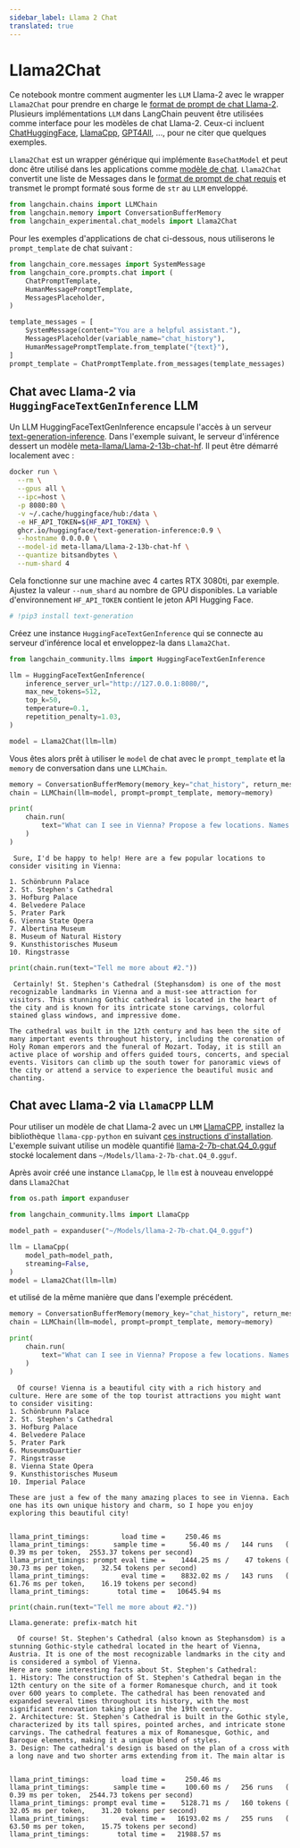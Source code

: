 ```yaml
---
sidebar_label: Llama 2 Chat
translated: true
---
```


# Llama2Chat

Ce notebook montre comment augmenter les `LLM` Llama-2 avec le wrapper `Llama2Chat` pour prendre en charge le [format de prompt de chat Llama-2](https://huggingface.co/blog/llama2#how-to-prompt-llama-2). Plusieurs implémentations `LLM` dans LangChain peuvent être utilisées comme interface pour les modèles de chat Llama-2. Ceux-ci incluent [ChatHuggingFace](/docs/integrations/chat/huggingface), [LlamaCpp](/docs/use_cases/question_answering/local_retrieval_qa), [GPT4All](/docs/integrations/llms/gpt4all), ..., pour ne citer que quelques exemples.

`Llama2Chat` est un wrapper générique qui implémente `BaseChatModel` et peut donc être utilisé dans les applications comme [modèle de chat](/docs/modules/model_io/chat/). `Llama2Chat` convertit une liste de Messages dans le [format de prompt de chat requis](https://huggingface.co/blog/llama2#how-to-prompt-llama-2) et transmet le prompt formaté sous forme de `str` au `LLM` enveloppé.

```python
from langchain.chains import LLMChain
from langchain.memory import ConversationBufferMemory
from langchain_experimental.chat_models import Llama2Chat
```

Pour les exemples d'applications de chat ci-dessous, nous utiliserons le `prompt_template` de chat suivant :

```python
from langchain_core.messages import SystemMessage
from langchain_core.prompts.chat import (
    ChatPromptTemplate,
    HumanMessagePromptTemplate,
    MessagesPlaceholder,
)

template_messages = [
    SystemMessage(content="You are a helpful assistant."),
    MessagesPlaceholder(variable_name="chat_history"),
    HumanMessagePromptTemplate.from_template("{text}"),
]
prompt_template = ChatPromptTemplate.from_messages(template_messages)
```

## Chat avec Llama-2 via `HuggingFaceTextGenInference` LLM

Un LLM HuggingFaceTextGenInference encapsule l'accès à un serveur [text-generation-inference](https://github.com/huggingface/text-generation-inference). Dans l'exemple suivant, le serveur d'inférence dessert un modèle [meta-llama/Llama-2-13b-chat-hf](https://huggingface.co/meta-llama/Llama-2-13b-chat-hf). Il peut être démarré localement avec :

```bash
docker run \
  --rm \
  --gpus all \
  --ipc=host \
  -p 8080:80 \
  -v ~/.cache/huggingface/hub:/data \
  -e HF_API_TOKEN=${HF_API_TOKEN} \
  ghcr.io/huggingface/text-generation-inference:0.9 \
  --hostname 0.0.0.0 \
  --model-id meta-llama/Llama-2-13b-chat-hf \
  --quantize bitsandbytes \
  --num-shard 4
```

Cela fonctionne sur une machine avec 4 cartes RTX 3080ti, par exemple. Ajustez la valeur `--num_shard` au nombre de GPU disponibles. La variable d'environnement `HF_API_TOKEN` contient le jeton API Hugging Face.

```python
# !pip3 install text-generation
```

Créez une instance `HuggingFaceTextGenInference` qui se connecte au serveur d'inférence local et enveloppez-la dans `Llama2Chat`.

```python
from langchain_community.llms import HuggingFaceTextGenInference

llm = HuggingFaceTextGenInference(
    inference_server_url="http://127.0.0.1:8080/",
    max_new_tokens=512,
    top_k=50,
    temperature=0.1,
    repetition_penalty=1.03,
)

model = Llama2Chat(llm=llm)
```

Vous êtes alors prêt à utiliser le `model` de chat avec le `prompt_template` et la `memory` de conversation dans une `LLMChain`.

```python
memory = ConversationBufferMemory(memory_key="chat_history", return_messages=True)
chain = LLMChain(llm=model, prompt=prompt_template, memory=memory)
```

```python
print(
    chain.run(
        text="What can I see in Vienna? Propose a few locations. Names only, no details."
    )
)
```

```output
 Sure, I'd be happy to help! Here are a few popular locations to consider visiting in Vienna:

1. Schönbrunn Palace
2. St. Stephen's Cathedral
3. Hofburg Palace
4. Belvedere Palace
5. Prater Park
6. Vienna State Opera
7. Albertina Museum
8. Museum of Natural History
9. Kunsthistorisches Museum
10. Ringstrasse
```

```python
print(chain.run(text="Tell me more about #2."))
```

```output
 Certainly! St. Stephen's Cathedral (Stephansdom) is one of the most recognizable landmarks in Vienna and a must-see attraction for visitors. This stunning Gothic cathedral is located in the heart of the city and is known for its intricate stone carvings, colorful stained glass windows, and impressive dome.

The cathedral was built in the 12th century and has been the site of many important events throughout history, including the coronation of Holy Roman emperors and the funeral of Mozart. Today, it is still an active place of worship and offers guided tours, concerts, and special events. Visitors can climb up the south tower for panoramic views of the city or attend a service to experience the beautiful music and chanting.
```

## Chat avec Llama-2 via `LlamaCPP` LLM

Pour utiliser un modèle de chat Llama-2 avec un `LMM` [LlamaCPP](/docs/integrations/llms/llamacpp), installez la bibliothèque `llama-cpp-python` en suivant [ces instructions d'installation](/docs/integrations/llms/llamacpp#installation). L'exemple suivant utilise un modèle quantifié [llama-2-7b-chat.Q4_0.gguf](https://huggingface.co/TheBloke/Llama-2-7b-Chat-GGUF/resolve/main/llama-2-7b-chat.Q4_0.gguf) stocké localement dans `~/Models/llama-2-7b-chat.Q4_0.gguf`.

Après avoir créé une instance `LlamaCpp`, le `llm` est à nouveau enveloppé dans `Llama2Chat`

```python
from os.path import expanduser

from langchain_community.llms import LlamaCpp

model_path = expanduser("~/Models/llama-2-7b-chat.Q4_0.gguf")

llm = LlamaCpp(
    model_path=model_path,
    streaming=False,
)
model = Llama2Chat(llm=llm)
```

et utilisé de la même manière que dans l'exemple précédent.

```python
memory = ConversationBufferMemory(memory_key="chat_history", return_messages=True)
chain = LLMChain(llm=model, prompt=prompt_template, memory=memory)
```

```python
print(
    chain.run(
        text="What can I see in Vienna? Propose a few locations. Names only, no details."
    )
)
```

```output
  Of course! Vienna is a beautiful city with a rich history and culture. Here are some of the top tourist attractions you might want to consider visiting:
1. Schönbrunn Palace
2. St. Stephen's Cathedral
3. Hofburg Palace
4. Belvedere Palace
5. Prater Park
6. MuseumsQuartier
7. Ringstrasse
8. Vienna State Opera
9. Kunsthistorisches Museum
10. Imperial Palace

These are just a few of the many amazing places to see in Vienna. Each one has its own unique history and charm, so I hope you enjoy exploring this beautiful city!


llama_print_timings:        load time =     250.46 ms
llama_print_timings:      sample time =      56.40 ms /   144 runs   (    0.39 ms per token,  2553.37 tokens per second)
llama_print_timings: prompt eval time =    1444.25 ms /    47 tokens (   30.73 ms per token,    32.54 tokens per second)
llama_print_timings:        eval time =    8832.02 ms /   143 runs   (   61.76 ms per token,    16.19 tokens per second)
llama_print_timings:       total time =   10645.94 ms
```

```python
print(chain.run(text="Tell me more about #2."))
```

```output
Llama.generate: prefix-match hit

  Of course! St. Stephen's Cathedral (also known as Stephansdom) is a stunning Gothic-style cathedral located in the heart of Vienna, Austria. It is one of the most recognizable landmarks in the city and is considered a symbol of Vienna.
Here are some interesting facts about St. Stephen's Cathedral:
1. History: The construction of St. Stephen's Cathedral began in the 12th century on the site of a former Romanesque church, and it took over 600 years to complete. The cathedral has been renovated and expanded several times throughout its history, with the most significant renovation taking place in the 19th century.
2. Architecture: St. Stephen's Cathedral is built in the Gothic style, characterized by its tall spires, pointed arches, and intricate stone carvings. The cathedral features a mix of Romanesque, Gothic, and Baroque elements, making it a unique blend of styles.
3. Design: The cathedral's design is based on the plan of a cross with a long nave and two shorter arms extending from it. The main altar is


llama_print_timings:        load time =     250.46 ms
llama_print_timings:      sample time =     100.60 ms /   256 runs   (    0.39 ms per token,  2544.73 tokens per second)
llama_print_timings: prompt eval time =    5128.71 ms /   160 tokens (   32.05 ms per token,    31.20 tokens per second)
llama_print_timings:        eval time =   16193.02 ms /   255 runs   (   63.50 ms per token,    15.75 tokens per second)
llama_print_timings:       total time =   21988.57 ms
```
